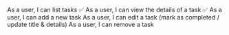 As a user, I can list tasks ✅
As a user, I can view the details of a task ✅
As a user, I can add a new task
As a user, I can edit a task (mark as completed / update title & details)
As a user, I can remove a task
